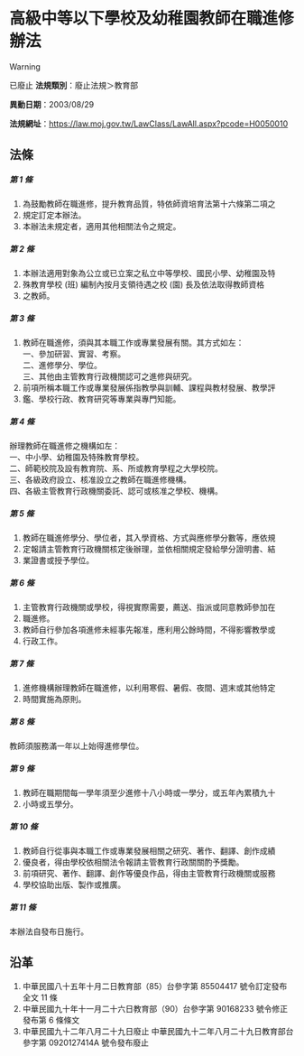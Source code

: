 # 高級中等以下學校及幼稚園教師在職進修辦法


> [!WARNING]
> 已廢止
**法規類別**：廢止法規＞教育部

**異動日期**：2003/08/29  

**法規網址**：https://law.moj.gov.tw/LawClass/LawAll.aspx?pcode=H0050010



## 法條
##### 第 1 條
1. 為鼓勵教師在職進修，提升教育品質，特依師資培育法第十六條第二項之
1. 規定訂定本辦法。
1. 本辦法未規定者，適用其他相關法令之規定。

##### 第 2 條
1. 本辦法適用對象為公立或已立案之私立中等學校、國民小學、幼稚園及特
1. 殊教育學校 (班) 編制內按月支領待遇之校 (園) 長及依法取得教師資格
1. 之教師。

##### 第 3 條
1. 教師在職進修，須與其本職工作或專業發展有關。其方式如左：  
一、參加研習、實習、考察。  
二、進修學分、學位。  
三、其他由主管教育行政機關認可之進修與研究。
1. 前項所稱本職工作或專業發展係指教學與訓輔、課程與教材發展、教學評
1. 鑑、學校行政、教育研究等專業與專門知能。

##### 第 4 條
辦理教師在職進修之機構如左：  
一、中小學、幼稚園及特殊教育學校。  
二、師範校院及設有教育院、系、所或教育學程之大學校院。  
三、各級政府設立、核准設立之教師在職進修機構。  
四、各級主管教育行政機關委託、認可或核准之學校、機構。

##### 第 5 條
1. 教師在職進修學分、學位者，其入學資格、方式與應修學分數等，應依規
1. 定報請主管教育行政機關核定後辦理，並依相關規定發給學分證明書、結
1. 業證書或授予學位。

##### 第 6 條
1. 主管教育行政機關或學校，得視實際需要，薦送、指派或同意教師參加在
1. 職進修。
1. 教師自行參加各項進修未經事先報准，應利用公餘時間，不得影響教學或
1. 行政工作。

##### 第 7 條
1. 進修機構辦理教師在職進修，以利用寒假、暑假、夜間、週末或其他特定
1. 時間實施為原則。

##### 第 8 條
教師須服務滿一年以上始得進修學位。

##### 第 9 條
1. 教師在職期間每一學年須至少進修十八小時或一學分，或五年內累積九十
1. 小時或五學分。

##### 第 10 條
1. 教師自行從事與本職工作或專業發展相關之研究、著作、翻譯、創作成績
1. 優良者，得由學校依相關法令報請主管教育行政關關酌予獎勵。
1. 前項研究、著作、翻譯、創作等優良作品，得由主管教育行政機關或服務
1. 學校協助出版、製作或推廣。

##### 第 11 條
本辦法自發布日施行。

## 沿革
1. 中華民國八十五年十月二日教育部（85）台參字第 85504417 號令訂定發布全文 11 條
1. 中華民國九十年十一月二十六日教育部（90）台參字第 90168233 號令修正發布第 6  條條文
1. 中華民國九十二年八月二十九日廢止                              中華民國九十二年八月二十九日教育部台參字第 0920127414A  號令發布廢止
